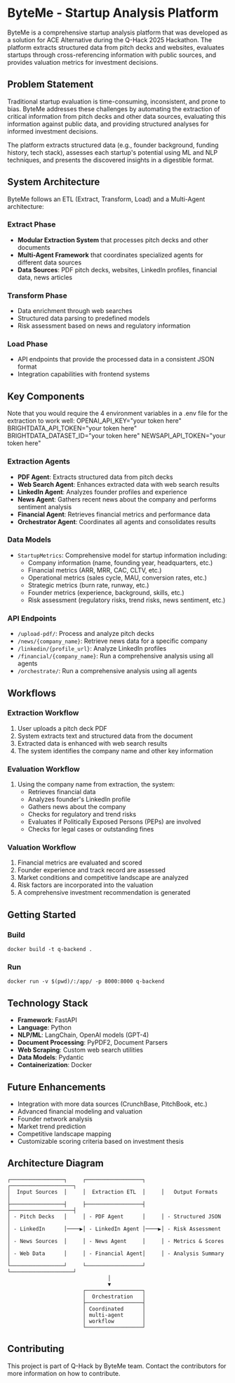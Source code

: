 # ByteMe - Startup Analysis Platform

ByteMe is a comprehensive startup analysis platform that was developed as a solution for ACE Alternative during the Q-Hack 2025 Hackathon. The platform extracts structured data from pitch decks and websites, evaluates startups through cross-referencing information with public sources, and provides valuation metrics for investment decisions.

## Problem Statement

Traditional startup evaluation is time-consuming, inconsistent, and prone to bias. ByteMe addresses these challenges by automating the extraction of critical information from pitch decks and other data sources, evaluating this information against public data, and providing structured analyses for informed investment decisions.

The platform extracts structured data (e.g., founder background, funding history, tech stack), assesses each startup's potential using ML and NLP techniques, and presents the discovered insights in a digestible format.

## System Architecture

ByteMe follows an ETL (Extract, Transform, Load) and a Multi-Agent architecture:

### Extract Phase
- **Modular Extraction System** that processes pitch decks and other documents
- **Multi-Agent Framework** that coordinates specialized agents for different data sources
- **Data Sources**: PDF pitch decks, websites, LinkedIn profiles, financial data, news articles

### Transform Phase
- Data enrichment through web searches
- Structured data parsing to predefined models
- Risk assessment based on news and regulatory information

### Load Phase
- API endpoints that provide the processed data in a consistent JSON format
- Integration capabilities with frontend systems

## Key Components

Note that you would require the 4 environment variables in a .env file for the extraction to work well:
OPENAI_API_KEY="your token here"
BRIGHTDATA_API_TOKEN="your token here"
BRIGHTDATA_DATASET_ID="your token here"
NEWSAPI_API_TOKEN="your token here"



### Extraction Agents
- **PDF Agent**: Extracts structured data from pitch decks
- **Web Search Agent**: Enhances extracted data with web search results
- **LinkedIn Agent**: Analyzes founder profiles and experience
- **News Agent**: Gathers recent news about the company and performs sentiment analysis
- **Financial Agent**: Retrieves financial metrics and performance data
- **Orchestrator Agent**: Coordinates all agents and consolidates results

### Data Models
- `StartupMetrics`: Comprehensive model for startup information including:
  - Company information (name, founding year, headquarters, etc.)
  - Financial metrics (ARR, MRR, CAC, CLTV, etc.)
  - Operational metrics (sales cycle, MAU, conversion rates, etc.)
  - Strategic metrics (burn rate, runway, etc.)
  - Founder metrics (experience, background, skills, etc.)
  - Risk assessment (regulatory risks, trend risks, news sentiment, etc.)

### API Endpoints
- `/upload-pdf/`: Process and analyze pitch decks
- `/news/{company_name}`: Retrieve news data for a specific company
- `/linkedin/{profile_url}`: Analyze LinkedIn profiles
- `/financial/{company_name}`: Run a comprehensive analysis using all agents
- `/orchestrate/`: Run a comprehensive analysis using all agents

## Workflows

### Extraction Workflow
1. User uploads a pitch deck PDF
2. System extracts text and structured data from the document
3. Extracted data is enhanced with web search results
4. The system identifies the company name and other key information

### Evaluation Workflow
1. Using the company name from extraction, the system:
   - Retrieves financial data
   - Analyzes founder's LinkedIn profile 
   - Gathers news about the company
   - Checks for regulatory and trend risks
   - Evaluates if Politically Exposed Persons (PEPs) are involved
   - Checks for legal cases or outstanding fines

### Valuation Workflow
1. Financial metrics are evaluated and scored
2. Founder experience and track record are assessed
3. Market conditions and competitive landscape are analyzed
4. Risk factors are incorporated into the valuation
5. A comprehensive investment recommendation is generated

## Getting Started

### Build
```
docker build -t q-backend .
```

### Run
```
docker run -v $(pwd)/:/app/ -p 8000:8000 q-backend
```

## Technology Stack

- **Framework**: FastAPI
- **Language**: Python
- **NLP/ML**: LangChain, OpenAI models (GPT-4)
- **Document Processing**: PyPDF2, Document Parsers
- **Web Scraping**: Custom web search utilities
- **Data Models**: Pydantic
- **Containerization**: Docker

## Future Enhancements

- Integration with more data sources (CrunchBase, PitchBook, etc.)
- Advanced financial modeling and valuation
- Founder network analysis
- Market trend prediction
- Competitive landscape mapping
- Customizable scoring criteria based on investment thesis

## Architecture Diagram

```
┌─────────────────┐     ┌──────────────────┐     ┌────────────────────┐
│  Input Sources  │     │  Extraction ETL  │     │   Output Formats   │
├─────────────────┤     ├──────────────────┤     ├────────────────────┤
│ - Pitch Decks   │     │ - PDF Agent      │     │ - Structured JSON  │
│ - LinkedIn      │────▶│ - LinkedIn Agent │────▶│ - Risk Assessment  │
│ - News Sources  │     │ - News Agent     │     │ - Metrics & Scores │
│ - Web Data      │     │ - Financial Agent│     │ - Analysis Summary │
└─────────────────┘     └──────────────────┘     └────────────────────┘
                                │
                                ▼
                        ┌──────────────────┐
                        │  Orchestration   │
                        ├──────────────────┤
                        │ Coordinated      │
                        │ multi-agent      │
                        │ workflow         │
                        └──────────────────┘
```

## Contributing

This project is part of Q-Hack by ByteMe team. Contact the contributors for more information on how to contribute.
